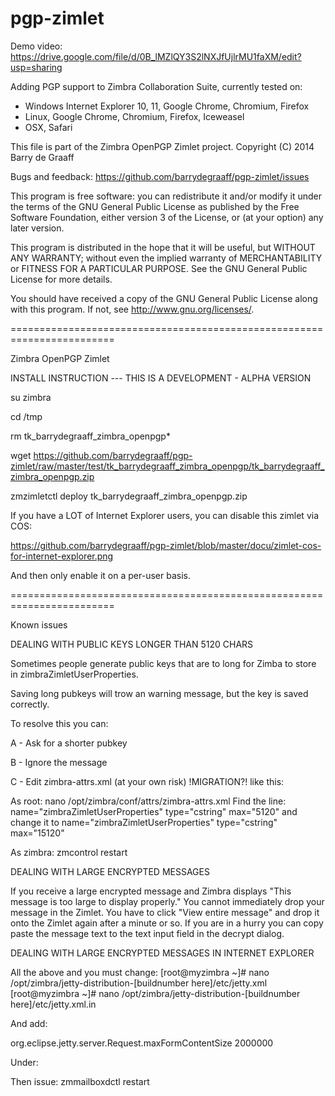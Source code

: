 pgp-zimlet
==========

Demo video: https://drive.google.com/file/d/0B_lMZlQY3S2lNXJfUjlrMU1faXM/edit?usp=sharing

Adding PGP support to Zimbra Collaboration Suite, currently tested on:
- Windows Internet Explorer 10, 11, Google Chrome, Chromium, Firefox
- Linux, Google Chrome, Chromium, Firefox, Iceweasel
- OSX, Safari

This file is part of the Zimbra OpenPGP Zimlet project.
Copyright (C) 2014  Barry de Graaff

Bugs and feedback: https://github.com/barrydegraaff/pgp-zimlet/issues

This program is free software: you can redistribute it and/or modify
it under the terms of the GNU General Public License as published by
the Free Software Foundation, either version 3 of the License, or
(at your option) any later version.

This program is distributed in the hope that it will be useful,
but WITHOUT ANY WARRANTY; without even the implied warranty of
MERCHANTABILITY or FITNESS FOR A PARTICULAR PURPOSE.  See the
GNU General Public License for more details.

You should have received a copy of the GNU General Public License
along with this program.  If not, see http://www.gnu.org/licenses/. 

========================================================================

Zimbra OpenPGP Zimlet

INSTALL INSTRUCTION --- THIS IS A DEVELOPMENT - ALPHA VERSION

su zimbra

cd /tmp

rm tk_barrydegraaff_zimbra_openpgp*

wget https://github.com/barrydegraaff/pgp-zimlet/raw/master/test/tk_barrydegraaff_zimbra_openpgp/tk_barrydegraaff_zimbra_openpgp.zip

zmzimletctl deploy tk_barrydegraaff_zimbra_openpgp.zip

If you have a LOT of Internet Explorer users, you can disable this zimlet via COS:

https://github.com/barrydegraaff/pgp-zimlet/blob/master/docu/zimlet-cos-for-internet-explorer.png

And then only enable it on a per-user basis.

========================================================================

Known issues

DEALING WITH PUBLIC KEYS LONGER THAN 5120 CHARS

Sometimes people generate public keys that are to long for Zimba to store in zimbraZimletUserProperties.

Saving long pubkeys will trow an warning message, but the key is saved correctly.

To resolve this you can:

A - Ask for a shorter pubkey

B - Ignore the message

C - Edit zimbra-attrs.xml (at your own risk) !MIGRATION?! like this:

   As root:
   nano /opt/zimbra/conf/attrs/zimbra-attrs.xml
   Find the line: 
   name="zimbraZimletUserProperties" type="cstring" max="5120"
   and change it to
   name="zimbraZimletUserProperties" type="cstring" max="15120"
   
   As zimbra:
   zmcontrol restart


DEALING WITH LARGE ENCRYPTED MESSAGES 

If you receive a large encrypted message and Zimbra displays "This message is too large to display properly." You cannot
immediately drop your message in the Zimlet. You have to click "View entire message" and drop it onto the Zimlet
again after a minute or so. If you are in a hurry you can copy paste the message text to the text input field in 
the decrypt dialog.

DEALING WITH LARGE ENCRYPTED MESSAGES IN INTERNET EXPLORER

All the above and you must change:
[root@myzimbra ~]# nano /opt/zimbra/jetty-distribution-[buildnumber here]/etc/jetty.xml
[root@myzimbra ~]# nano /opt/zimbra/jetty-distribution-[buildnumber here]/etc/jetty.xml.in

And add:

 <Call name="setAttribute">
    <Arg>org.eclipse.jetty.server.Request.maxFormContentSize</Arg>
    <Arg>2000000</Arg>
  </Call>
  
Under: 

<Configure id="Server" class="org.eclipse.jetty.server.Server">

Then issue: zmmailboxdctl restart


